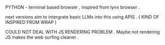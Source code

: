 PYTHON - terminal based browser , inspired from lynx browser . 

next versions aim to intergrate basic LLMs into this using APIS . ( KIND OF INSPIRED FROM WRAP ) 

COULD NOT DEAL WITH JS RENDERING PROBLEM . Maybe not rendering JS makes the web surfing cleaner . 


